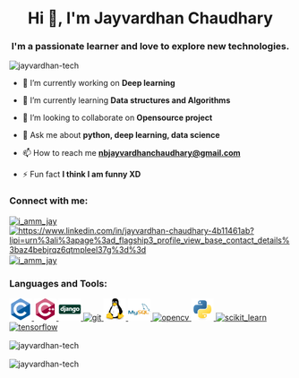 <h1 align="center">Hi 👋, I'm Jayvardhan Chaudhary</h1>
<h3 align="center">I'm a passionate learner and love to explore new technologies.</h3>

<p align="left"> <img src="https://komarev.com/ghpvc/?username=jayvardhan-tech&label=Profile%20views&color=0e75b6&style=flat" alt="jayvardhan-tech" /> </p>

- 🔭 I’m currently working on **Deep learning**

- 🌱 I’m currently learning **Data structures and Algorithms**
       
- 👯 I’m looking to collaborate on **Opensource project**

- 💬 Ask me about **python, deep learning, data science**

- 📫 How to reach me **nbjayvardhanchaudhary@gmail.com**

- ⚡ Fun fact **I think I am funny XD**

<h3 align="left">Connect with me:</h3>
<p align="left">
<a href="https://twitter.com/i_amm_jay" target="blank"><img align="center" src="https://raw.githubusercontent.com/rahuldkjain/github-profile-readme-generator/master/src/images/icons/Social/twitter.svg" alt="i_amm_jay" height="30" width="40" /></a>
<a href="https://linkedin.com/in/https://www.linkedin.com/in/jayvardhan-chaudhary-4b11461ab?lipi=urn%3ali%3apage%3ad_flagship3_profile_view_base_contact_details%3baz4bebjrqz6qtmpleel37g%3d%3d" target="blank"><img align="center" src="https://raw.githubusercontent.com/rahuldkjain/github-profile-readme-generator/master/src/images/icons/Social/linked-in-alt.svg" alt="https://www.linkedin.com/in/jayvardhan-chaudhary-4b11461ab?lipi=urn%3ali%3apage%3ad_flagship3_profile_view_base_contact_details%3baz4bebjrqz6qtmpleel37g%3d%3d" height="30" width="40" /></a>
<a href="https://instagram.com/i_amm_jay" target="blank"><img align="center" src="https://raw.githubusercontent.com/rahuldkjain/github-profile-readme-generator/master/src/images/icons/Social/instagram.svg" alt="i_amm_jay" height="30" width="40" /></a>
</p>

<h3 align="left">Languages and Tools:</h3>
<p align="left"> <a href="https://www.cprogramming.com/" target="_blank"> <img src="https://raw.githubusercontent.com/devicons/devicon/master/icons/c/c-original.svg" alt="c" width="40" height="40"/> </a> <a href="https://www.w3schools.com/cpp/" target="_blank"> <img src="https://raw.githubusercontent.com/devicons/devicon/master/icons/cplusplus/cplusplus-original.svg" alt="cplusplus" width="40" height="40"/> </a> <a href="https://www.djangoproject.com/" target="_blank"> <img src="https://raw.githubusercontent.com/devicons/devicon/master/icons/django/django-original.svg" alt="django" width="40" height="40"/> </a> <a href="https://git-scm.com/" target="_blank"> <img src="https://www.vectorlogo.zone/logos/git-scm/git-scm-icon.svg" alt="git" width="40" height="40"/> </a> <a href="https://www.linux.org/" target="_blank"> <img src="https://raw.githubusercontent.com/devicons/devicon/master/icons/linux/linux-original.svg" alt="linux" width="40" height="40"/> </a> <a href="https://www.mysql.com/" target="_blank"> <img src="https://raw.githubusercontent.com/devicons/devicon/master/icons/mysql/mysql-original-wordmark.svg" alt="mysql" width="40" height="40"/> </a> <a href="https://opencv.org/" target="_blank"> <img src="https://www.vectorlogo.zone/logos/opencv/opencv-icon.svg" alt="opencv" width="40" height="40"/> </a> <a href="https://www.python.org" target="_blank"> <img src="https://raw.githubusercontent.com/devicons/devicon/master/icons/python/python-original.svg" alt="python" width="40" height="40"/> </a> <a href="https://scikit-learn.org/" target="_blank"> <img src="https://upload.wikimedia.org/wikipedia/commons/0/05/Scikit_learn_logo_small.svg" alt="scikit_learn" width="40" height="40"/> </a> <a href="https://www.tensorflow.org" target="_blank"> <img src="https://www.vectorlogo.zone/logos/tensorflow/tensorflow-icon.svg" alt="tensorflow" width="40" height="40"/> </a> </p>

<p><img align="center" src="https://github-readme-stats.vercel.app/api/top-langs?username=jayvardhan-tech&show_icons=true&locale=en&layout=compact" alt="jayvardhan-tech" /></p>

<p><img align="center" src="https://github-readme-streak-stats.herokuapp.com/?user=jayvardhan-tech&" alt="jayvardhan-tech" /></p>
